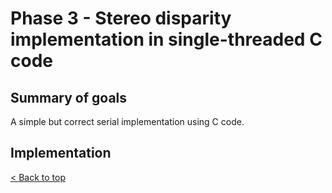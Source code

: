 # Phase 3 - Stereo disparity implementation in single-threaded C code

## Summary of goals
A simple but correct serial implementation using C code.

## Implementation



[< Back to top](../README.md)
